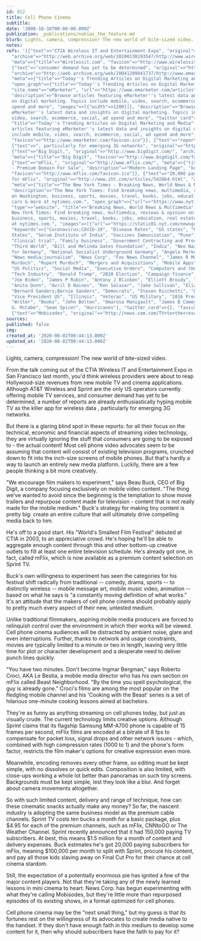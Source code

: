 ```yaml
---
id: 812
title: Cell Phone Cinema
subtitle: 
date: '2008-10-16T00:00:00.000Z'
publication: _publications/nokias_the_feature.md
blurb: Lights, camera, compression! The new world of bite-sized video.
notes: 
refs: '[{"text"=>"CTIA Wireless IT and Entertainment Expo", "original"=>"http://www.wirelessit.com/",
  "archive"=>"http://web.archive.org/web/20200130193547/http://www.wirelessit.com:80/",
  "meta"=>{"title"=>"Wirelessit.com", "favicon"=>"http://www.wirelessit.com/favicon.ico"}},
  {"text"=>"consumer demand has yet to be determined", "original"=>"http://www.emarketer.com/Article.aspx?1003072",
  "archive"=>"http://web.archive.org/web/20041209041737/http://www.emarketer.com:80/Article.aspx?1003072",
  "meta"=>{"title"=>"Today''s Trending Articles on Digital Marketing and Media | eMarketer",
  "open_graph"=>{"title"=>"Today''s Trending Articles on Digital Marketing and Media",
  "site_name"=>"eMarketer", "url"=>"https://www.emarketer.com/articles", "type"=>"article",
  "description"=>"Browse articles featuring eMarketer''s latest data and insights
  on digital marketing. Topics include mobile, video, search, ecommerce, social, ad
  spend and more", "images"=>[{"width"=>1200}]}, "description"=>"Browse articles featuring
  eMarketer''s latest data and insights on digital marketing. Topics include mobile,
  video, search, ecommerce, social, ad spend and more", "twitter_card"=>{"url"=>"https://www.emarketer.com/articles",
  "title"=>"Today''s Trending Articles on Digital Marketing and Media", "description"=>"Browse
  articles featuring eMarketer''s latest data and insights on digital marketing. Topics
  include mobile, video, search, ecommerce, social, ad spend and more", "card"=>"summary"},
  "favicon"=>"http://www.emarketer.com/favicon.ico"}}, {"text"=>"reports", "original"=>"http://research.analysys.com/Articles/StandardArticle.asp?mode=article&iLeftArticle=1694"},
  {"text"=>", particularly for emerging 3G networks", "original"=>"http://research.analysys.com/default.asp?Mode=article&iLeftArticle=1710&m=&n="},
  {"text"=>"Big Digit,", "original"=>"http://www.bigdigit.com/", "archive"=>"http://web.archive.org/web/20200116072600/http://www.bigdigit.com:80/",
  "meta"=>{"title"=>"Big Digit", "favicon"=>"http://www.bigdigit.com/favicon.ico"}},
  {"text"=>"mFlix,", "original"=>"http://www.mflix.com/", "meta"=>{"title"=>"mFlix.com
  - Premium Domain For Sale", "description"=>"Modern Landing Page", "keywords"=>["landing"],
  "favicon"=>"http://www.mflix.com/favicon.ico"}}, {"text"=>"20,000 paying subscribers
  for mFlix", "original"=>"http://www.iht.com/articles/542864.html", "archive"=>"http://web.archive.org/web/20050307091310/http://www.iht.com:80/articles/542864.html",
  "meta"=>{"title"=>"The New York Times - Breaking News, World News & Multimedia",
  "description"=>"The New York Times: Find breaking news, multimedia, reviews & opinion
  on Washington, business, sports, movies, travel, books, jobs, education, real estate,
  cars & more at nytimes.com.", "open_graph"=>{"url"=>"https://www.nytimes.com/",
  "type"=>"website", "title"=>"Breaking News, World News & Multimedia", "description"=>"The
  New York Times: Find breaking news, multimedia, reviews & opinion on Washington,
  business, sports, movies, travel, books, jobs, education, real estate, cars & more
  at nytimes.com.", "images"=>[{"url"=>"https://static01.nyt.com/newsgraphics/images/icons/defaultPromoCrop.png"}]},
  "keywords"=>["Coronavirus;COVID-19", "Disease Rates", "US states", "Midwestern United
  States", "Serum Institute of India", "Vaccines Immunization", "Pune", "Pharmaceuticals",
  "Clinical trial", "Family business", "Government Contracting and Procurement", "Horse",
  "Third World", "Bill and Melinda Gates Foundation", "India", "Neo Nazis", "Alternative
  for Germany", "National Socialist Underground Germany", "Angela Merkel", "Germany",
  "News media;journalism", "News Corp", "Fox News Channel", "James R Murdoch", "Lachlan
  Murdoch", "Rupert Murdoch", "Mergers and Acquisitions", "Mobile Apps", "TikTok",
  "US Politics", "Social Media", "Executive Orders", "Computers and the Internet",
  "Tech Industry", "Donald Trump", "2020 Election", "Campaign finance", "Lobbying",
  "Joe Biden", "James P Rubin", "Antony J Blinken", "Elliott Broidy", "Thomas E Donilon",
  "Anita Dunn", "Avril D Haines", "Ken Salazar", "Jake Sullivan", "Elizabeth Warren",
  "Bernard Sanders;Bernie Sanders", "Democrats", "Steven Ricchetti", "L Tammy Duckworth",
  "Vice President US", "Illinois", "Veteran", "US Military", "2016 Presidential Election",
  "Writer", "Books", "John Bolton", "Omarosa Manigault", "James B Comey", "Andrew
  G. McCabe", "Sean Spicer", "Hurricanes"], "twitter_card"=>{}, "favicon"=>"http://www.iht.com/vi-assets/static-assets/favicon-4bf96cb6a1093748bf5b3c429accb9b4.ico"}},
  {"text"=>"Mobisodes", "original"=>"http://news.com.com/TV+to+the+rescue/2100-1039_3-5423178.html?tag=nefd.top"}]'
sources: 
published: false
img: 
created_at: '2020-08-02T00:44:13.000Z'
updated_at: '2020-08-02T00:44:13.000Z'
---
```

Lights, camera, compression! The new world of bite-sized video.

  
From the talk coming out of the CTIA Wireless IT and Entertainment Expo in San Francisco last month, you'd think wireless providers were about to reap Hollywood-size revenues from new mobile TV and cinema applications. Although AT&T Wireless and Sprint are the only US operators currently offering mobile TV services, and consumer demand has yet to be determined, a number of reports are already enthusiastically hyping mobile TV as the killer app for wireless data , particularly for emerging 3G networks.

But there is a glaring blind spot in these reports: for all their focus on the technical, economic and financial aspects of streaming video technology, they are virtually ignoring the stuff that consumers are going to be exposed to - the actual content! Most cell phone video advocates seem to be assuming that content will consist of existing television programs, crunched down to fit into the inch-size screens of mobile phones. But that's hardly a way to launch an entirely new media platform. Luckily, there are a few people thinking a bit more creatively.

"We encourage film makers to experiment," says Beau Buck, CEO of Big Digit, a company focusing exclusively on mobile video content. "The thing we've wanted to avoid since the beginning is the temptation to show movie trailers and repurpose content made for television - content that is not really made for the mobile medium." Buck's strategy for making tiny content is pretty big: create an entire culture that will ultimately drive compelling media back to him.

He's off to a good start. His "World's Smallest Film Festival" debuted at CTIA in 2003, to an appreciative crowd. He's hoping he'll be able to aggregate enough content through this and other bottom-up creative outlets to fill at least one entire television schedule. He's already got one, in fact, called mFlix, which is now available as a premium content selection on Sprint TV.

Buck's own willingness to experiment has seen the categories for his festival shift radically from traditional -- comedy, drama, sports -- to distinctly wireless -- mobile message art, mobile music video, animation -- based on what he says is "a constantly moving definition of what works." It's an attitude that the makers of cell phone cinema should probably apply to pretty much every aspect of their new, untested medium.

Unlike traditional filmmakers, aspiring mobile media producers are forced to relinquish control over the environment in which their works will be viewed. Cell phone cinema audiences will be distracted by ambient noise, glare and even interruptions. Further, thanks to network and usage constraints, movies are typically limited to a minute or two in length, leaving very little time for plot or character development and a desperate need to deliver punch lines quickly.

"You have two minutes. Don't become Ingmar Bergman," says Roberto Croci, AKA Le Bestia, a mobile media director who has his own section on mFlix called Beast Neighborhood. "By the time you spell psychological, the guy is already gone." Croci's films are among the most popular on the fledgling mobile channel and his 'Cooking with the Beast' series is a set of hilarious one-minute cooking lessons aimed at bachelors.

They're as funny as anything streaming on cell phones today, but just as visually crude. The current technology limits creative options. Although Sprint claims that its flagship Samsung MM-A700 phone is capable of 15 frames per second, mFlix films are encoded at a bitrate of 8 fps to compensate for packet loss, signal drops and other network issues - which, combined with high compression rates (1000 to 1) and the phone's form factor, restricts the film maker's options for creative expression even more.

Meanwhile, encoding removes every other frame, so editing must be kept simple, with no dissolves or quick edits. Composition is also limited, with close-ups working a whole lot better than panoramas on such tiny screens. Backgrounds must be kept simple, lest they look like a blur. And forget about camera movements altogether.

So with such limited content, delivery and range of technique, how can these cinematic snacks actually make any money? So far, the nascent industry is adopting the same business model as the premium cable channels. Sprint TV costs ten bucks a month for a basic package, plus $4.95 for each of the premium channels, such as mFlix, CNNtoGO or The Weather Channel. Sprint recently announced that it had 150,000 paying TV subscribers. At best, this means $1.5 million for a month of content and delivery expenses. Buck estimates he's got 20,000 paying subscribers for mFlix, meaning $100,000 per month to split with Sprint, procure his content, and pay all those kids slaving away on Final Cut Pro for their chance at cell cinema stardom.

Still, the expectation of a potentially enormous pie has ignited a few of the major content players. Not that they're taking any of the newly learned lessons in mini cinema to heart. News Corp. has begun experimenting with what they're calling Mobisodes, but they're little more than repurposed episodes of its existing shows, in a format optimized for cell phones.

Cell phone cinema may be the "next small thing," but my guess is that its fortunes rest on the willingness of its advocates to create media native to the handset. If they don't have enough faith in this medium to develop some content for it, then why should subscribers have the faith to pay for it?
